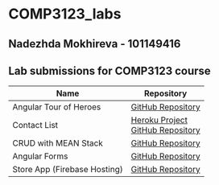 # COMP3123_labs
## Nadezhda Mokhireva - 101149416
## Lab submissions for COMP3123 course

Name |Repository
 --- |--- 
Angular Tour of Heroes| [GitHub Repository](https://github.com/NadiaMok/tour_of_heroes)
Contact List| [Heroku Project](https://git.heroku.com/frozen-wave-13690.git) <br> [GitHub Repository](https://github.com/NadiaMok/mean-stack-contact-list.git)
CRUD with MEAN Stack| [GitHub Repository](https://github.com/NadiaMok/mean-stack)
Angular Forms| [GitHub Repository](https://github.com/NadiaMok/angular-forms)
Store App (Firebase Hosting)| [GitHub Repository](https://github.com/NadiaMok/storeApp)
